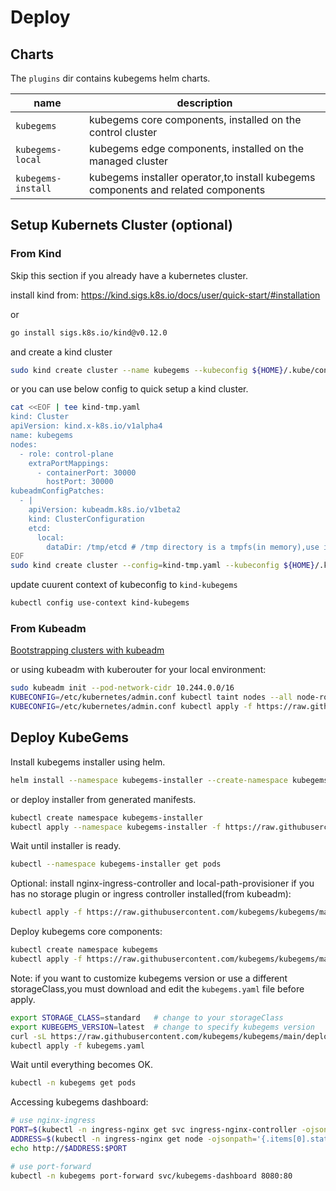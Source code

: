 # Deploy

## Charts

The `plugins` dir contains kubegems helm charts.

| name               | description                                                                       |
| ------------------ | --------------------------------------------------------------------------------- |
| `kubegems`         | kubegems core components, installed on the control cluster                        |
| `kubegems-local`   | kubegems edge components, installed on the managed cluster                        |
| `kubegems-install` | kubegems installer operator,to install kubegems components and related components |

## Setup Kubernets Cluster (optional)

### From Kind

Skip this section if you already have a kubernetes cluster.

install kind from: <https://kind.sigs.k8s.io/docs/user/quick-start/#installation>

or

```sh
go install sigs.k8s.io/kind@v0.12.0
```

and create a kind cluster

```sh
sudo kind create cluster --name kubegems --kubeconfig ${HOME}/.kube/config
```

or you can use below config to quick setup a kind cluster.

```sh
cat <<EOF | tee kind-tmp.yaml
kind: Cluster
apiVersion: kind.x-k8s.io/v1alpha4
name: kubegems
nodes:
  - role: control-plane
    extraPortMappings:
      - containerPort: 30000
        hostPort: 30000
kubeadmConfigPatches:
  - |
    apiVersion: kubeadm.k8s.io/v1beta2
    kind: ClusterConfiguration
    etcd:
      local:
        dataDir: /tmp/etcd # /tmp directory is a tmpfs(in memory),use it for speeding up etcd and lower disk IO.
EOF
sudo kind create cluster --config=kind-tmp.yaml --kubeconfig ${HOME}/.kube/config
```

update cuurent context of kubeconfig to `kind-kubegems`

```sh
kubectl config use-context kind-kubegems
```

### From Kubeadm

[Bootstrapping clusters with kubeadm](https://kubernetes.io/docs/setup/production-environment/tools/kubeadm/)

or using kubeadm with kuberouter for your local environment:

```sh
sudo kubeadm init --pod-network-cidr 10.244.0.0/16
KUBECONFIG=/etc/kubernetes/admin.conf kubectl taint nodes --all node-role.kubernetes.io/master-
KUBECONFIG=/etc/kubernetes/admin.conf kubectl apply -f https://raw.githubusercontent.com/cloudnativelabs/kube-router/master/daemonset/kubeadm-kuberouter.yaml
```

## Deploy KubeGems

Install kubegems installer using helm.

```sh
helm install --namespace kubegems-installer --create-namespace kubegems-installer plugins/kubegems-installer
```

or deploy installer from generated manifests.

```sh
kubectl create namespace kubegems-installer
kubectl apply --namespace kubegems-installer -f https://raw.githubusercontent.com/kubegems/kubegems/main/deploy/installer.yaml
```

Wait until installer is ready.

```sh
kubectl --namespace kubegems-installer get pods
```

Optional: install nginx-ingress-controller and local-path-provisioner if you has no storage plugin or ingress controller installed(from kubeadm):

```sh
kubectl apply -f https://raw.githubusercontent.com/kubegems/kubegems/main/deploy/extends.yaml
```

Deploy kubegems core components:

```sh
kubectl create namespace kubegems
kubectl apply -f https://raw.githubusercontent.com/kubegems/kubegems/main/deploy/kubegems.yaml
```

Note: if you want to customize kubegems version or use a different storageClass,you must download and edit the `kubegems.yaml` file before apply.

```sh
export STORAGE_CLASS=standard   # change to your storageClass
export KUBEGEMS_VERSION=latest  # change to specify kubegems version
curl -sL https://raw.githubusercontent.com/kubegems/kubegems/main/deploy/kubegems.yaml | sed -e "s/local-path/${STORAGE_CLASS}/g" -e "s/main/${KUBEGEMS_VERSION}/g" > kubegems.yaml
kubectl apply -f kubegems.yaml
```

Wait until everything becomes OK.

```sh
kubectl -n kubegems get pods
```

Accessing kubegems dashboard:

```sh
# use nginx-ingress
PORT=$(kubectl -n ingress-nginx get svc ingress-nginx-controller -ojsonpath='{.spec.ports[0].nodePort}')
ADDRESS=$(kubectl -n ingress-nginx get node -ojsonpath='{.items[0].status.addresses[0].address}')
echo http://$ADDRESS:$PORT
```

```sh
# use port-forward
kubectl -n kubegems port-forward svc/kubegems-dashboard 8080:80
```
